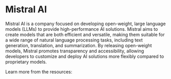 # Mistral AI

Mistral AI is a company focused on developing open-weight, large language models (LLMs) to provide high-performance AI solutions. Mistral aims to create models that are both efficient and versatile, making them suitable for a wide range of natural language processing tasks, including text generation, translation, and summarization. By releasing open-weight models, Mistral promotes transparency and accessibility, allowing developers to customize and deploy AI solutions more flexibly compared to proprietary models.

Learn more from the resources:

